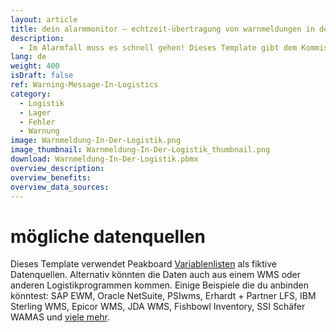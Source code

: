 ```yaml
---
layout: article
title: dein alarmmonitor ― echtzeit-übertragung von warnmeldungen in der logistik
description: 
  - Im Alarmfall muss es schnell gehen! Dieses Template gibt dem Kommissionierer sowie allen Mitarbeitern einen schnellen Überblick über die wichtigsten Ein- und Auslagerungen und signalisiert Probleme durch eine rot aufblinkende Anzeige – und zwar in Echtzeit! Durch die Vielzahl an Schnittstellen kannst du ganz einfach deine individuellen Datenquellen hinzufügen. Passe außerdem das Skript an, um das Dashboard ganz nach deinen Bedürfnissen zu nutzen. Entscheide dabei selbst, welche Zusatzinformationen deine Visualisierung anzeigen soll. Jetzt herunterladen und konfigurieren!
lang: de
weight: 400
isDraft: false
ref: Warning-Message-In-Logistics
category:
  - Logistik
  - Lager
  - Fehler
  - Warnung
image: Warnmeldung-In-Der-Logistik.png
image_thumbnail: Warnmeldung-In-Der-Logistik_thumbnail.png
download: Warnmeldung-In-Der-Logistik.pbmx
overview_description:
overview_benefits:
overview_data_sources:
---
```

# mögliche datenquellen
Dieses Template verwendet Peakboard [Variablenlisten](https://help.peakboard.com/scripting/de-variables.html) als fiktive Datenquellen. Alternativ könnten die Daten auch aus einem WMS oder anderen Logistikprogrammen kommen. Einige Beispiele die du anbinden könntest: SAP EWM, Oracle NetSuite, PSIwms, Erhardt + Partner LFS, IBM Sterling WMS, Epicor WMS, JDA WMS, Fishbowl Inventory, SSI Schäfer WAMAS und [viele mehr](https://peakboard.com/produkt/peakboard-versionen/#schnittstellen).